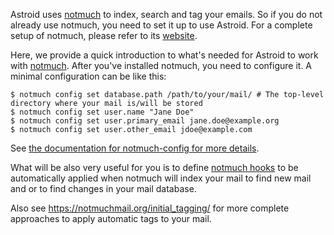Astroid uses [notmuch] to index, search and tag your emails. So if you do not already use notmuch, you need to set it up to use Astroid. For a complete setup of notmuch, please refer to its [website][notmuch].

[notmuch]: https://notmuchmail.org/

Here, we provide a quick introduction to what's needed for Astroid to work with [notmuch]. After you've installed notmuch, you need to configure it. A minimal configuration can be like this:

```
$ notmuch config set database.path /path/to/your/mail/ # The top-level directory where your mail is/will be stored
$ notmuch config set user.name "Jane Doe"
$ notmuch config set user.primary_email jane.doe@example.org
$ notmuch config set user.other_email jdoe@example.com
```

See [the documentation for notmuch-config for more details](https://notmuchmail.org/manpages/notmuch-config-1/).

What will be also very useful for you is to define [notmuch hooks](https://notmuchmail.org/manpages/notmuch-hooks-5/) to be automatically applied when notmuch will index your mail to find new mail and or to find changes in your mail database.

Also see <https://notmuchmail.org/initial_tagging/> for more complete approaches to apply automatic tags to your mail.

